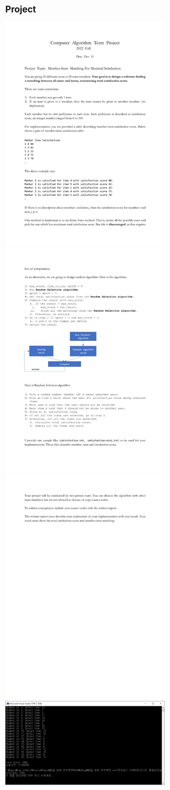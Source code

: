 # Project

![Project_1](../.jpg/Project/Project_1.jpg)
![Project_2](../.jpg/Project/Project_2.jpg)
![Project_3](../.jpg/Project/Project_3.jpg)
![Project_result](./Project.PNG)
